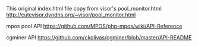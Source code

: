 This original index.html file copy from visor's pool_monitor.html
http://cutevisor.dyndns.org/~visor/pool_monitor.html

mpos pool API
https://github.com/MPOS/php-mpos/wiki/API-Reference

cgminer API
https://github.com/ckolivas/cgminer/blob/master/API-README

